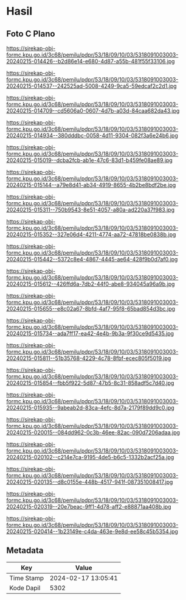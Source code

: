 # Hasil

## Foto C Plano

https://sirekap-obj-formc.kpu.go.id/3c68/pemilu/pdpr/53/18/09/10/03/5318091003003-20240215-014426--b2d86e14-e680-4d87-a55b-481f55f33106.jpg

https://sirekap-obj-formc.kpu.go.id/3c68/pemilu/pdpr/53/18/09/10/03/5318091003003-20240215-014537--242525ad-5008-4249-9ca5-59edcaf2c2d1.jpg

https://sirekap-obj-formc.kpu.go.id/3c68/pemilu/pdpr/53/18/09/10/03/5318091003003-20240215-014709--cd5606a0-0607-4d7b-a03d-84caa682da43.jpg

https://sirekap-obj-formc.kpu.go.id/3c68/pemilu/pdpr/53/18/09/10/03/5318091003003-20240215-014934--380dddbc-0058-4d11-9304-082f3a6e24b6.jpg

https://sirekap-obj-formc.kpu.go.id/3c68/pemilu/pdpr/53/18/09/10/03/5318091003003-20240215-015019--dcba2fcb-ab1e-47c6-83d1-b459fe08ae89.jpg

https://sirekap-obj-formc.kpu.go.id/3c68/pemilu/pdpr/53/18/09/10/03/5318091003003-20240215-015144--a79e8d41-ab34-4919-8655-4b2be8bdf2be.jpg

https://sirekap-obj-formc.kpu.go.id/3c68/pemilu/pdpr/53/18/09/10/03/5318091003003-20240215-015311--750b9543-8e51-4057-a80a-ad220a37f983.jpg

https://sirekap-obj-formc.kpu.go.id/3c68/pemilu/pdpr/53/18/09/10/03/5318091003003-20240215-015352--327e06d4-4211-4774-aa72-47818be0838b.jpg

https://sirekap-obj-formc.kpu.go.id/3c68/pemilu/pdpr/53/18/09/10/03/5318091003003-20240215-015442--5372c8e4-4867-4445-ae64-428f9b0d7af0.jpg

https://sirekap-obj-formc.kpu.go.id/3c68/pemilu/pdpr/53/18/09/10/03/5318091003003-20240215-015612--426ffd6a-7db2-44f0-abe8-934045a96a9b.jpg

https://sirekap-obj-formc.kpu.go.id/3c68/pemilu/pdpr/53/18/09/10/03/5318091003003-20240215-015655--e8c02a67-8bfd-4af7-95f8-65bad854d3bc.jpg

https://sirekap-obj-formc.kpu.go.id/3c68/pemilu/pdpr/53/18/09/10/03/5318091003003-20240215-015734--ada7ff17-ea42-4e4b-9b3a-9f30ce9d5435.jpg

https://sirekap-obj-formc.kpu.go.id/3c68/pemilu/pdpr/53/18/09/10/03/5318091003003-20240215-015811--51b35768-4229-4c78-8fbf-ecec805f5019.jpg

https://sirekap-obj-formc.kpu.go.id/3c68/pemilu/pdpr/53/18/09/10/03/5318091003003-20240215-015854--fbb5f922-5d87-47b5-8c31-858adf5c7d40.jpg

https://sirekap-obj-formc.kpu.go.id/3c68/pemilu/pdpr/53/18/09/10/03/5318091003003-20240215-015935--9abeab2d-83ca-4efc-8d7a-2179f89dd9c0.jpg

https://sirekap-obj-formc.kpu.go.id/3c68/pemilu/pdpr/53/18/09/10/03/5318091003003-20240215-020015--084dd962-0c3b-46ee-82ac-090d7206adaa.jpg

https://sirekap-obj-formc.kpu.go.id/3c68/pemilu/pdpr/53/18/09/10/03/5318091003003-20240215-020102--c214e7ca-9195-4de5-b6c5-1332b2acf25a.jpg

https://sirekap-obj-formc.kpu.go.id/3c68/pemilu/pdpr/53/18/09/10/03/5318091003003-20240215-020135--d8c0155e-448b-4517-941f-087351008417.jpg

https://sirekap-obj-formc.kpu.go.id/3c68/pemilu/pdpr/53/18/09/10/03/5318091003003-20240215-020319--20e7beac-9ff1-4d78-aff2-e88871aa408b.jpg

https://sirekap-obj-formc.kpu.go.id/3c68/pemilu/pdpr/53/18/09/10/03/5318091003003-20240215-020414--1b23149e-c4da-463e-9e8d-ee58c45b5354.jpg


## Metadata

| Key        | Value               |
| ---------- | ------------------- |
| Time Stamp | 2024-02-17 13:05:41 |
| Kode Dapil | 5302                |




